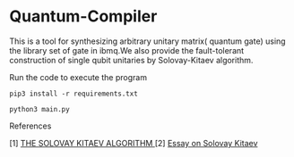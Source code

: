 # Quantum-Compiler

This is a tool for synthesizing arbitrary unitary matrix( quantum gate) using the library set of gate in ibmq.We also provide the fault-tolerant construction of single qubit unitaries by Solovay-Kitaev algorithm.

Run the code to execute the program

```pip3 install -r requirements.txt```

```python3 main.py```



References

[1] <a href="https://arxiv.org/pdf/quant-ph/0505030.pdf">THE SOLOVAY KITAEV ALGORITHM </a>
[2] <a href="http://home.lu.lv/~sd20008/papers/essays/Solovay-Kitaev.pdf">Essay on Solovay Kitaev</a>
